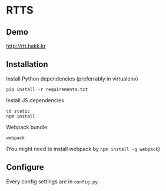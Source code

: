 # RTTS
## Demo
http://rtt.hakk.kr
## Installation
Install Python dependencies (preferrably in virtualenv)  
```shell
pip install -r requirements.txt
```
Install JS dependencies  
```shell
cd static
npm install
```
Webpack bundle:
```shell
webpack
```
(You might need to install webpack by `npm install -g webpack`)  

## Configure
Every config settings are in `config.py`.
